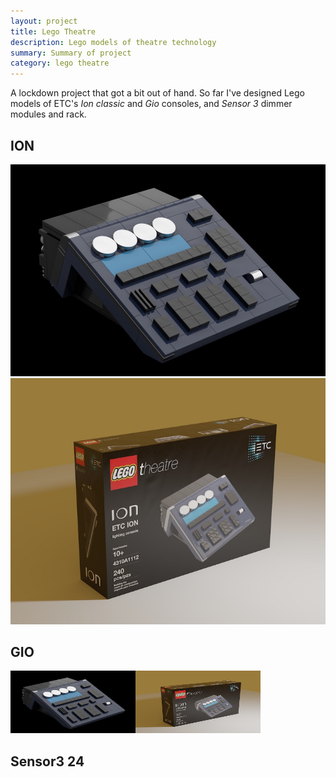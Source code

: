 ```yaml
---
layout: project
title: Lego Theatre
description: Lego models of theatre technology
summary: Summary of project
category: lego theatre
---
```


A lockdown project that got a bit out of hand. So far I've designed Lego models of ETC's <em>Ion classic</em> and <em>Gio</em> consoles, and <em>Sensor 3</em> dimmer modules and rack.

<h2>ION</h2>

![Image of the Lego ION](/resources/ion-model.jpg) ![Image of the Lego Theatre ION box](/resources/ion-box.jpg)

<h2>GIO</h2>

<img src="/resources/ion-model.jpg" title="Lego ION" width="200" height="100"><img src="/resources/ion-box.jpg" title="Lego ION box" width="200" height="100">


<h2>Sensor3 24</h2>